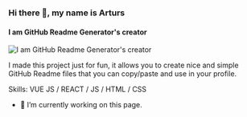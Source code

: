 ### Hi there 👋, my name is Arturs
#### I am GitHub Readme Generator's creator
![I am GitHub Readme Generator's creator](https://static.wixstatic.com/media/2d0812_ebf28c23559641fa8668ef4998bbf99e~mv2.gif)

I made this project just for fun, it allows you to create nice and simple GitHub Readme files that you can copy/paste and use in your profile.

Skills: VUE JS / REACT / JS / HTML / CSS

- 🔭 I’m currently working on this page. 




